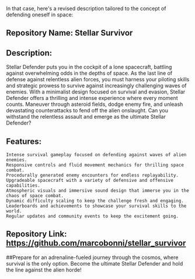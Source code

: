 In that case, here's a revised description tailored to the concept of defending oneself in space:

 ## Repository Name: Stellar Survivor

 ## Description:
Stellar Defender puts you in the cockpit of a lone spacecraft, battling against overwhelming odds in the depths of space. As the last line of defense against relentless alien forces, you must harness your piloting skills and strategic prowess to survive against increasingly challenging waves of enemies. With a minimalist design focused on survival and evasion, Stellar Defender offers a thrilling and intense experience where every moment counts. Maneuver through asteroid fields, dodge enemy fire, and unleash devastating counterattacks to fend off the alien onslaught. Can you withstand the relentless assault and emerge as the ultimate Stellar Defender?

## Features:

    Intense survival gameplay focused on defending against waves of alien enemies.
    Responsive controls and fluid movement mechanics for thrilling space combat.
    Procedurally generated enemy encounters for endless replayability.
    Upgradeable spacecraft with a variety of defensive and offensive capabilities.
    Atmospheric visuals and immersive sound design that immerse you in the chaos of space combat.
    Dynamic difficulty scaling to keep the challenge fresh and engaging.
    Leaderboards and achievements to showcase your survival skills to the world.
    Regular updates and community events to keep the excitement going.

## Repository Link: https://github.com/marcobonni/stellar_survivor      

 ##Prepare for an adrenaline-fueled journey through the cosmos, where survival is the only option. Become the ultimate Stellar Defender and hold the line against the alien horde!
